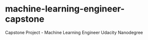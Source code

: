 # machine-learning-engineer-capstone
Capstone Project - Machine Learning Engineer Udacity Nanodegree
